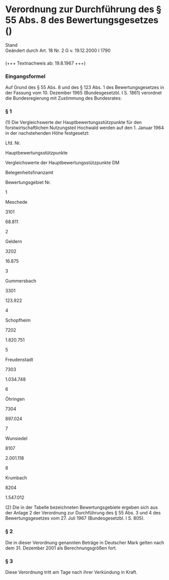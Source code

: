 Verordnung zur Durchführung des § 55 Abs. 8 des Bewertungsgesetzes ()
=====================================================================

Stand  
Geändert durch Art. 18 Nr. 2 G v. 19.12.2000 I 1790

### 

(+++ Textnachweis ab: 19.8.1967 +++)

### Eingangsformel

Auf Grund des § 55 Abs. 8 und des § 123 Abs. 1 des Bewertungsgesetzes in der Fassung vom 10. Dezember 1965 (Bundesgesetzbl. I S. 1861) verordnet die Bundesregierung mit Zustimmung des Bundesrates:

### § 1

(1) Die Vergleichswerte der Hauptbewertungsstützpunkte für den forstwirtschaftlichen Nutzungsteil Hochwald werden auf den 1. Januar 1964 in der nachstehenden Höhe festgesetzt:

Lfd. Nr.

Hauptbewertungsstützpunkte

Vergleichswerte der Hauptbewertungsstützpunkte DM

Belegenheitsfinanzamt

Bewertungsgebiet Nr.

1

Meschede

3101

68.811

2

Geldern

3202

16.875

3

Gummersbach

3301

123.922

4

Schopfheim

7202

1.820.751

5

Freudenstadt

7303

1.034.748

6

Öhringen

7304

897.024

7

Wunsiedel

8107

2.001.118

8

Krumbach

8204

1.547.012

(2) Die in der Tabelle bezeichneten Bewertungsgebiete ergeben sich aus der Anlage 2 der Verordnung zur Durchführung des § 55 Abs. 3 und 4 des Bewertungsgesetzes vom 27. Juli 1967 (Bundesgesetzbl. I S. 805).

### § 2

Die in dieser Verordnung genannten Beträge in Deutscher Mark gelten nach dem 31. Dezember 2001 als Berechnungsgrößen fort.

### § 3

Diese Verordnung tritt am Tage nach ihrer Verkündung in Kraft.
